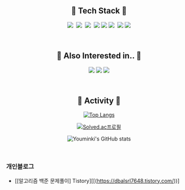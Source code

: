

<!--
**ahyexng/ahyexng** is a ✨ _special_ ✨ repository because its `README.md` (this file) appears on your GitHub profile.

Here are some ideas to get you started:

- 🔭 I’m currently working on ...
- 🌱 I’m currently learning ...
- 👯 I’m looking to collaborate on ...
- 🤔 I’m looking for help with ...
- 💬 Ask me about ...
- 📫 How to reach me: ...
- 😄 Pronouns: ...
- ⚡ Fun fact: ...
-->


<div align="center">




<h2>📖 Tech Stack 📖</h2>
  <p>
    <img src="https://img.shields.io/badge/HTML-E34F26?style=flat-square&logo=HTML5&logoColor=white"/>&nbsp 
    <img src="https://img.shields.io/badge/CSS3-ffa500?style=flat-square&logo=CSS3&logoColor=white"/>&nbsp 
    <img src="https://img.shields.io/badge/Javascript-efd81a?style=flat-square&logo=Javascript&logoColor=white"/>&nbsp 
    <img src="https://img.shields.io/badge/React-2396F3?style=plastic-square&logo=Uikit&logoColor=white"/></a>
    <img src="https://img.shields.io/badge/Android-3DDC84?style=flat-square&logo=Android&logoColor=white"/>
    <img src="https://img.shields.io/badge/Python-3766AB?style=flat-square&logo=Python&logoColor=white"/></a>&nbsp 
    <img src="https://img.shields.io/badge/C-A8B9CC?style=flat-square&logo=C&logoColor=white"/></a>
    <img src="https://img.shields.io/badge/Java-007396?style=flat-square&logo=Java&logoColor=white"/> 
  </p> 
  
  <br>
  
  <h2>🌱 Also Interested in.. 🌱</h2>
  <p>
    <img src="https://img.shields.io/badge/iOS-000000?style=plastic-square&logo=Apple&logoColor=white"/> 
    <img src="https://img.shields.io/badge/Swift-FA7343?style=flat-square&logo=Swift&logoColor=white"/>  
    <img src="https://img.shields.io/badge/Frontend-6DB33F?style=flat-square&logoColor=white"/>
  </p> 
  
  <br>
  
  <h2>🔭 Activity 🔭</h2>

[![Top Langs](https://github-readme-stats.vercel.app/api/top-langs/?username=youminki&layout=compact&title_color=ff69b4)](https://github.com/youminki/github-readme-stats)

[![Solved.ac프로필](http://mazassumnida.wtf/api/v2/generate_badge?boj=dbalsrl7648)](https://solved.ac/dbalsrl7648)

![Youminki's GitHub stats](https://github-readme-stats.vercel.app/api?username=Youminki&show_icons=true&theme=radical)
</div>


<br/>

### 개인블로그
- [[알고리즘 백준 문제풀이] Tistory][[(https://dbalsrl7648.tistory.com/))]
